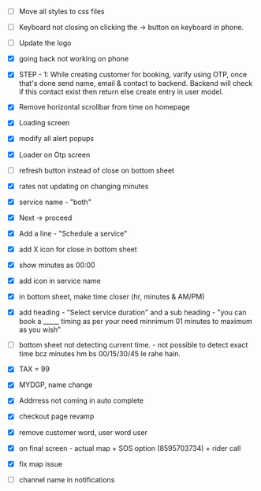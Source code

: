 - [ ] Move all styles to css files
- [ ] Keyboard not closing on clicking the -> button on keyboard in phone.
- [ ] Update the logo

- [x] going back not working on phone
- [x] STEP - 1: While creating customer for booking, varify using OTP, once that's done send name, email & contact to backend. Backend will check if this contact exist then return else create entry in user model.
- [x] Remove horizontal scrollbar from time on homepage
- [x] Loading screen
- [x] modify all alert popups
- [x] Loader on Otp screen



- [ ] refresh button instead of close on bottom sheet
- [x] rates not updating on changing minutes
- [x] service name - "both"
- [x] Next -> proceed
- [x] Add a line - "Schedule a service"
- [x] add X icon for close in bottom sheet
- [x] show minutes as 00:00
- [x] add icon in service name
- [x] in bottom sheet, make time closer (hr, minutes & AM/PM)
- [x] add heading - "Select service duration" and a sub heading - "you can book a _____ timing as per your need minnimum 01 minutes to maximum as you wish"




- [ ] bottom sheet not detecting current time. - not possible to detect exact time bcz minutes hm bs 00/15/30/45 le rahe hain.



- [x] TAX = 99
- [x] MYDGP, name change
- [x] Addrress not coming in auto complete
- [x] checkout page revamp
- [x] remove customer word, user word user
- [x] on final screen - actual map + SOS option (8595703734) + rider call 
- [x] fix map issue
- [ ] channel name in notifications
